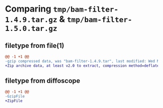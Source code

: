 # Comparing `tmp/bam-filter-1.4.9.tar.gz` & `tmp/bam-filter-1.5.0.tar.gz`

## filetype from file(1)

```diff
@@ -1 +1 @@
-gzip compressed data, was "bam-filter-1.4.9.tar", last modified: Wed May  1 19:56:28 2024, max compression
+Zip archive data, at least v2.0 to extract, compression method=deflate
```

## filetype from diffoscope

```diff
@@ -1 +1 @@
-GzipFile
+ZipFile
```


